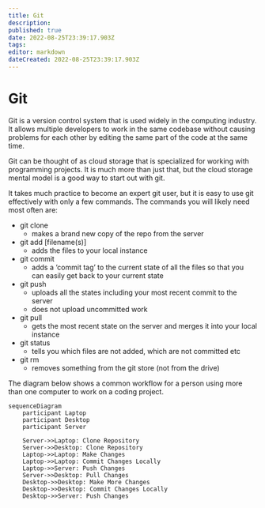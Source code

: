 ```yaml
---
title: Git
description: 
published: true
date: 2022-08-25T23:39:17.903Z
tags: 
editor: markdown
dateCreated: 2022-08-25T23:39:17.903Z
---
```


# Git

Git is a version control system that is used widely in the computing industry.  It allows multiple developers to work in the same codebase without causing problems for each other by editing the same part of the code at the same time.  

Git can be thought of as cloud storage that is specialized for working with programming projects.  It is much more than just that, but the cloud storage mental model is a good way to start out with git.

It takes much practice to become an expert git user, but it is easy to use git effectively with only a few commands.   The commands you will likely need most often are:

- git clone
   - makes a brand new copy of the repo from the server
- git add [filename(s)]
   - adds the files to your local instance
- git commit
   - adds a ‘commit tag’ to the current state of all the files so that you can easily get back to your current state
- git push
   - uploads all the states including your most recent commit to the server
   - does not upload uncommitted work
- git pull
   - gets the most recent state on the server and merges it into your local instance
- git status
   - tells you which files are not added, which are not committed  etc
- git rm
   - removes something from the git store (not from the drive)

The diagram below shows a common workflow for a person using more than one computer to work on a coding project.

```mermaid
sequenceDiagram
    participant Laptop
    participant Desktop
    participant Server

    Server->>Laptop: Clone Repository
    Server->>Desktop: Clone Repository
    Laptop->>Laptop: Make Changes
    Laptop->>Laptop: Commit Changes Locally
    Laptop->>Server: Push Changes
    Server->>Desktop: Pull Changes
    Desktop->>Desktop: Make More Changes
    Desktop->>Desktop: Commit Changes Locally
    Desktop->>Server: Push Changes
```
